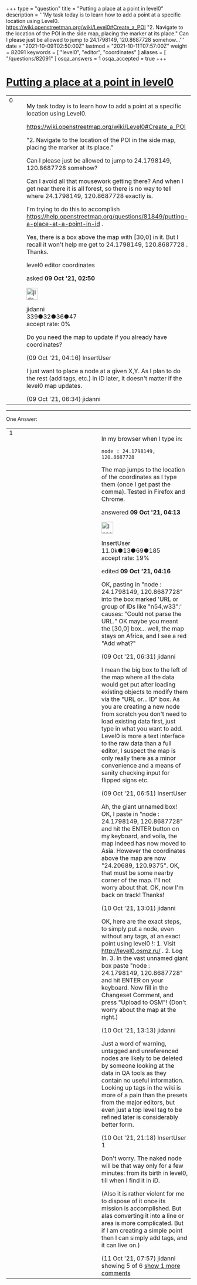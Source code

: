 +++
type = "question"
title = "Putting a place at a point in level0"
description = '''My task today is to learn how to add a point at a specific location using Level0. https://wiki.openstreetmap.org/wiki/Level0#Create_a_POI &quot;2. Navigate to the location of the POI in the side map, placing the marker at its place.&quot; Can I please just be allowed to jump to 24.1798149, 120.8687728 somehow...'''
date = "2021-10-09T02:50:00Z"
lastmod = "2021-10-11T07:57:00Z"
weight = 82091
keywords = [ "level0", "editor", "coordinates" ]
aliases = [ "/questions/82091" ]
osqa_answers = 1
osqa_accepted = true
+++

<div class="headNormal">

# [Putting a place at a point in level0](/questions/82091/putting-a-place-at-a-point-in-level0)

</div>

<div id="main-body">

<div id="askform">

<table id="question-table" style="width:100%;">
<colgroup>
<col style="width: 50%" />
<col style="width: 50%" />
</colgroup>
<tbody>
<tr>
<td style="width: 30px; vertical-align: top"><div class="vote-buttons">
<span id="post-82091-upvote" class="ajax-command post-vote up" rel="nofollow" title="I like this post (click again to cancel)"> </span>
<div id="post-82091-score" class="post-score" title="current number of votes">
0
</div>
<span id="post-82091-downvote" class="ajax-command post-vote down" rel="nofollow" title="I dont like this post (click again to cancel)"> </span> <span id="favorite-mark" class="ajax-command favorite-mark" rel="nofollow" title="mark/unmark this question as favorite (click again to cancel)"> </span>
<div id="favorite-count" class="favorite-count">
&#10;</div>
</div></td>
<td><div id="item-right">
<div class="question-body">
<p>My task today is to learn how to add a point at a specific location using Level0.</p>
<p><a href="https://wiki.openstreetmap.org/wiki/Level0#Create_a_POI">https://wiki.openstreetmap.org/wiki/Level0#Create_a_POI</a></p>
<p>"2. Navigate to the location of the POI in the side map, placing the marker at its place."</p>
<p>Can I please just be allowed to jump to 24.1798149, 120.8687728 somehow?</p>
<p>Can I avoid all that mousework getting there? And when I get near there it is all forest, so there is no way to tell where 24.1798149, 120.8687728 exactly is.</p>
<p>I'm trying to do this to accomplish <a href="https://help.openstreetmap.org/questions/81849/putting-a-place-at-a-point-in-id">https://help.openstreetmap.org/questions/81849/putting-a-place-at-a-point-in-id</a> .</p>
<p>Yes, there is a box above the map with [30,0] in it. But I recall it won't help me get to 24.1798149, 120.8687728 . Thanks.</p>
</div>
<div id="question-tags" class="tags-container tags">
<span class="post-tag tag-link-level0" rel="tag" title="see questions tagged &#39;level0&#39;">level0</span> <span class="post-tag tag-link-editor" rel="tag" title="see questions tagged &#39;editor&#39;">editor</span> <span class="post-tag tag-link-coordinates" rel="tag" title="see questions tagged &#39;coordinates&#39;">coordinates</span>
</div>
<div id="question-controls" class="post-controls">
&#10;</div>
<div class="post-update-info-container">
<div class="post-update-info post-update-info-user">
<p>asked <strong>09 Oct '21, 02:50</strong></p>
<img src="https://secure.gravatar.com/avatar/47edd1ee4d973c50bbe7991bb063d09d?s=32&amp;d=identicon&amp;r=g" class="gravatar" width="32" height="32" alt="jidanni&#39;s gravatar image" />
<p><span>jidanni</span><br />
<span class="score" title="339 reputation points">339</span><span title="32 badges"><span class="badge1">●</span><span class="badgecount">32</span></span><span title="36 badges"><span class="silver">●</span><span class="badgecount">36</span></span><span title="47 badges"><span class="bronze">●</span><span class="badgecount">47</span></span><br />
<span class="accept_rate" title="Rate of the user&#39;s accepted answers">accept rate:</span> <span title="jidanni has no accepted answers">0%</span></p>
</div>
</div>
<div id="comments-container-82091" class="comments-container">
<span id="82094"></span>
<div id="comment-82094" class="comment">
<div id="post-82094-score" class="comment-score">
&#10;</div>
<div class="comment-text">
<p>Do you need the map to update if you already have coordinates?</p>
</div>
<div id="comment-82094-info" class="comment-info">
<span class="comment-age">(09 Oct '21, 04:16)</span> <span class="comment-user userinfo">InsertUser</span>
</div>
</div>
<span id="82096"></span>
<div id="comment-82096" class="comment">
<div id="post-82096-score" class="comment-score">
&#10;</div>
<div class="comment-text">
<p>I just want to place a node at a given X,Y. As I plan to do the rest (add tags, etc.) in iD later, it doesn't matter if the level0 map updates.</p>
</div>
<div id="comment-82096-info" class="comment-info">
<span class="comment-age">(09 Oct '21, 06:34)</span> <span class="comment-user userinfo">jidanni</span>
</div>
</div>
</div>
<div id="comment-tools-82091" class="comment-tools">
&#10;</div>
<div class="clear">
&#10;</div>
<div id="comment-82091-form-container" class="comment-form-container">
&#10;</div>
<div class="clear">
&#10;</div>
</div></td>
</tr>
</tbody>
</table>

------------------------------------------------------------------------

<div class="tabBar">

<span id="sort-top"></span>

<div class="headQuestions">

One Answer:

</div>

</div>

<span id="82093"></span>

<div id="answer-container-82093" class="answer accepted-answer">

<table style="width:100%;">
<colgroup>
<col style="width: 50%" />
<col style="width: 50%" />
</colgroup>
<tbody>
<tr>
<td style="width: 30px; vertical-align: top"><div class="vote-buttons">
<span id="post-82093-upvote" class="ajax-command post-vote up" rel="nofollow" title="I like this post (click again to cancel)"> </span>
<div id="post-82093-score" class="post-score" title="current number of votes">
1
</div>
<span id="post-82093-downvote" class="ajax-command post-vote down" rel="nofollow" title="I dont like this post (click again to cancel)"> </span> <span class="accept-answer on" rel="nofollow" title="jidanni has selected this answer as the correct answer"> </span>
</div></td>
<td><div class="item-right">
<div class="answer-body">
<p>In my browser when I type in:</p>
<pre><code>node : 24.1798149, 120.8687728</code></pre>
<p>The map jumps to the location of the coordinates as I type them (once I get past the comma). Tested in Firefox and Chrome.</p>
</div>
<div class="answer-controls post-controls">
&#10;</div>
<div class="post-update-info-container">
<div class="post-update-info post-update-info-user">
<p>answered <strong>09 Oct '21, 04:13</strong></p>
<img src="https://secure.gravatar.com/avatar/ec8a0cf213f9797ad1c1ae2c28c2332d?s=32&amp;d=identicon&amp;r=g" class="gravatar" width="32" height="32" alt="InsertUser&#39;s gravatar image" />
<p><span>InsertUser</span><br />
<span class="score" title="11005 reputation points"><span>11.0k</span></span><span title="13 badges"><span class="badge1">●</span><span class="badgecount">13</span></span><span title="69 badges"><span class="silver">●</span><span class="badgecount">69</span></span><span title="185 badges"><span class="bronze">●</span><span class="badgecount">185</span></span><br />
<span class="accept_rate" title="Rate of the user&#39;s accepted answers">accept rate:</span> <span title="InsertUser has 73 accepted answers">19%</span></p>
</div>
<div class="post-update-info post-update-info-edited">
<p><span> edited <strong>09 Oct '21, 04:16</strong> </span></p>
</div>
</div>
<div id="comments-container-82093" class="comments-container">
<span id="82095"></span>
<div id="comment-82095" class="comment">
<div id="post-82095-score" class="comment-score">
&#10;</div>
<div class="comment-text">
<p>OK, pasting in "node : 24.1798149, 120.8687728" into the box marked 'URL or group of IDs like "n54,w33":' causes: "Could not parse the URL." OK maybe you meant the [30,0] box... well, the map stays on Africa, and I see a red "Add what?"</p>
</div>
<div id="comment-82095-info" class="comment-info">
<span class="comment-age">(09 Oct '21, 06:31)</span> <span class="comment-user userinfo">jidanni</span>
</div>
</div>
<span id="82097"></span>
<div id="comment-82097" class="comment">
<div id="post-82097-score" class="comment-score">
&#10;</div>
<div class="comment-text">
<p>I mean the big box to the left of the map where all the data would get put after loading existing objects to modify them via the "URL or... ID" box. As you are creating a new node from scratch you don't need to load existing data first, just type in what you want to add. Level0 is more a text interface to the raw data than a full editor, I suspect the map is only really there as a minor convenience and a means of sanity checking input for flipped signs etc.</p>
</div>
<div id="comment-82097-info" class="comment-info">
<span class="comment-age">(09 Oct '21, 06:51)</span> <span class="comment-user userinfo">InsertUser</span>
</div>
</div>
<span id="82105"></span>
<div id="comment-82105" class="comment">
<div id="post-82105-score" class="comment-score">
&#10;</div>
<div class="comment-text">
<p>Ah, the giant unnamed box! OK, I paste in "node : 24.1798149, 120.8687728" and hit the ENTER button on my keyboard, and voila, the map indeed has now moved to Asia. However the coordinates above the map are now "24.20689, 120.9375". OK, that must be some nearby corner of the map. I'll not worry about that. OK, now I'm back on track! Thanks!</p>
</div>
<div id="comment-82105-info" class="comment-info">
<span class="comment-age">(10 Oct '21, 13:01)</span> <span class="comment-user userinfo">jidanni</span>
</div>
</div>
<span id="82106"></span>
<div id="comment-82106" class="comment">
<div id="post-82106-score" class="comment-score">
&#10;</div>
<div class="comment-text">
<p>OK, here are the exact steps, to simply put a node, even without any tags, at an exact point using level0 !: 1. Visit <a href="http://level0.osmz.ru/">http://level0.osmz.ru/</a> . 2. Log In. 3. In the vast unnamed giant box paste "node : 24.1798149, 120.8687728" and hit ENTER on your keyboard. Now fill in the Changeset Comment, and press "Upload to OSM"! (Don't worry about the map at the right.)</p>
</div>
<div id="comment-82106-info" class="comment-info">
<span class="comment-age">(10 Oct '21, 13:13)</span> <span class="comment-user userinfo">jidanni</span>
</div>
</div>
<span id="82110"></span>
<div id="comment-82110" class="comment not_top_scorer">
<div id="post-82110-score" class="comment-score">
&#10;</div>
<div class="comment-text">
<p>Just a word of warning, untagged and unreferenced nodes are likely to be deleted by someone looking at the data in QA tools as they contain no useful information. Looking up tags in the wiki is more of a pain than the presets from the major editors, but even just a top level tag to be refined later is considerably better form.</p>
</div>
<div id="comment-82110-info" class="comment-info">
<span class="comment-age">(10 Oct '21, 21:18)</span> <span class="comment-user userinfo">InsertUser</span>
</div>
</div>
<span id="82117"></span>
<div id="comment-82117" class="comment">
<div id="post-82117-score" class="comment-score">
1
</div>
<div class="comment-text">
<p>Don't worry. The naked node will be that way only for a few minutes: from its birth in level0, till when I find it in iD.</p>
<p>(Also it is rather violent for me to dispose of it once its mission is accomplished. But alas converting it into a line or area is more complicated. But if I am creating a simple point then I can simply add tags, and it can live on.)</p>
</div>
<div id="comment-82117-info" class="comment-info">
<span class="comment-age">(11 Oct '21, 07:57)</span> <span class="comment-user userinfo">jidanni</span>
</div>
</div>
</div>
<div id="comment-tools-82093" class="comment-tools">
<span class="comments-showing"> showing 5 of 6 </span> <a href="#" class="show-all-comments-link">show 1 more comments</a>
</div>
<div class="clear">
&#10;</div>
<div id="comment-82093-form-container" class="comment-form-container">
&#10;</div>
<div class="clear">
&#10;</div>
</div></td>
</tr>
</tbody>
</table>

</div>

<div class="paginator-container-left">

</div>

</div>

</div>

